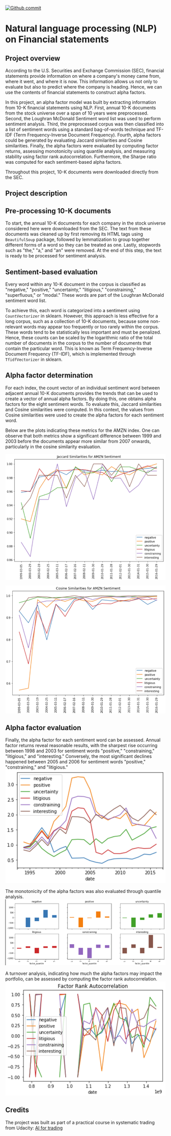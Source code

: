 [![Github commit](https://img.shields.io/github/last-commit/fdjutant/NLP-on-financial-statements)](https://github.com/fdjutant/NLP-on-financial-statements)

# Natural language processing (NLP) on Financial statements
## Project overview
According to the U.S. Securities and Exchange Commission (SEC), financial statements provide information on where a company's money came from, where it went, and where it is now. This information allows us not only to evaluate but also to predict where the company is heading. Hence, we can use the contents of financial statements to construct alpha factors.

In this project, an alpha factor model was built by extracting information from 10-K financial statements using NLP. First, annual 10-K documents from the stock universe over a span of 10 years were preprocessed. Second, the Loughran McDonald Sentiment word list was used to perform sentiment analysis. Third, the preprocessed corpus was then classified into a list of sentiment words using a standard bag-of-words technique and TF-IDF (Term Frequency-Inverse Document Frequency). Fourth, alpha factors could be generated by evaluating Jaccard similarities and Cosine similarities. Finally, the alpha factors were evaluated by computing factor returns, assessing monotonicity using quantile analysis, and measuring stability using factor rank autocorrelation. Furthermore, the Sharpe ratio was computed for each sentiment-based alpha factors.

Throughout this project, 10-K documents were downloaded directly from the SEC.

## Project description
## Pre-processing 10-K documents
To start, the annual 10-K documents for each company in the stock universe considered here were downloaded from the SEC. The text from these documents was cleaned up by first removing its HTML tags using `BeautifulSoup` package, followed by lemmatization to group together different forms of a word so they can be treated as one. Lastly, stopwords such as "the," "a," and "an" were removed. At the end of this step, the text is ready to be processed for sentiment analysis.

## Sentiment-based evaluation 
Every word within any 10-K document in the corpus is classified as "negative," "positive," "uncertainty," "litigious," "constraining," "superfluous," or "modal." These words are part of the Loughran McDonald sentiment word list.

To achieve this, each word is categorized into a sentiment using `CountVectorizer` in sklearn. However, this approach is less effective for a long corpus, such as a collection of 10-K documents, because some non-relevant words may appear too frequently or too rarely within the corpus. These words tend to be statistically less important and must be penalized. Hence, these counts can be scaled by the logarithmic ratio of the total number of documents in the corpus to the number of documents that contain the particular word. This is known as Term Frequency-Inverse Document Frequency (TF-IDF), which is implemented through `TfidfVectorizer` in sklearn.

## Alpha factor determination
For each index, the count vector of an individual sentiment word between adjacent annual 10-K documents provides the trends that can be used to create a vector of annual alpha factors. By doing this, one obtains alpha factors for the eight sentiment words. To evaluate this, Jaccard similarities and Cosine similarities were computed. In this context, the values from Cosine similarities were used to create the alpha factors for each sentiment word.

Below are the plots indicating these metrics for the AMZN index. One can observe that both metrics show a significant difference between 1999 and 2003 before the documents appear more similar from 2007 onwards, particularly in the cosine similarity evaluation.

![Alt text](./images/jaccard-similarities.png?raw=true "Jaccard similarities across annual 10-K documents of AMZN for each sentiment word")

![Alt text](./images/cosine-similarities.png?raw=true "Cosine similarities across annual 10-K documents of AMZN for each sentiment word")


## Alpha factor evaluation
Finally, the alpha factor for each sentiment word can be assessed. Annual factor returns reveal reasonable results, with the sharpest rise occurring between 1998 and 2003 for sentiment words "positive," "constraining," "litigious," and "interesting." Conversely, the most significant declines happened between 2005 and 2006 for sentiment words "positive," "constraining," and "litigious."
![Alt text](./images/factor-returns.png?raw=true "Sentiment-based factor returns")

The monotonicity of the alpha factors was also evaluated through quantile analysis.
![Alt text](./images/quantile-analysis.png?raw=true "Quantile analysis for every sentiment-based alpha factor")

A turnover analysis, indicating how much the alpha factors may impact the portfolio, can be assessed by computing the factor rank autocorrelation.
![Alt text](./images/Factor-rank-autocorrelation.png?raw=true "Factor rank autocorrelation")

## Credits
The project was built as part of a practical course in systematic trading from Udacity: [AI for trading](https://www.udacity.com/course/ai-for-trading--nd880)